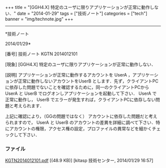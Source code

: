 ﻿+++
title = "[GGH4.X] 特定のユーザに限りアプリケーションが正常に動作しない．"
date = "2014-01-29"
tags = ["技術ノート"]
categories = ["tech"]
banner = "img/technote.jpg"
+++

-----------------------------------------------------------------------------------------------------------------------------

*技術ノート

2014/01/29*


[番号]
技術ノート KGTN 2014012101

[現象]
[GGH4.X] 特定のユーザに限りアプリケーションが正常に動作しない．

[説明]
アプリケーションが正常に動作するアカウントを UserA
，アプリケーションが正常に動作しないアカウントをUserB
とします．先ず，クライアントPCに依存した問題でないことを確認するために，同一のクライアントPCから
UserA と UserB でログオンしアプリケーションを起動して下さい． UserA
で正常に動作し， UserB
でエラーが発生すれば，クライアントPCに依存しない問題と考えられます．

上記に確認により，（GGの問題ではなく）
アカウントに依存した問題だと考えられますので， UserA と UserB
のアカウントの差異を詳細に調べて下さい．特にアカウントの権限，アクセス権の設定，プロファイルの異常などを細かくチェックして下さい．


### ファイル

 
 


[KGTN2014012101.pdf](http://techreport.kitasp.net/attachments/download/1503/KGTN2014012101.pdf)
 [(48.9 KB)] [kitasp 技術センター, 2014/01/29
16:57]


 


 

